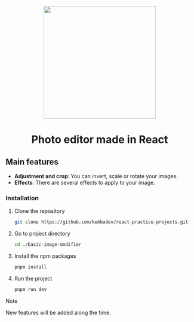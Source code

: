 <div align="center">
<a href="https://github.com/kembadev/react-practice-projects/blob/main/basic-image-modifier/README.md">
  <img src="https://i.imgur.com/4ipf4gq.png" width="300px">
</a>

# Photo editor made in React
</div>

## Main features

- **Adjustment and crop**: You can invert, scale or rotate your images.
- **Effects**: There are several effects to apply to your image.

### Installation

1. Clone the repository

	```sh
	git clone https://github.com/kembadev/react-practice-projects.git
	```

2. Go to project directory

	```sh
	cd ./basic-image-modifier
	```

3. Install the npm packages

	```sh
	pnpm install
	```

4. Run the project

	```sh
	pnpm run dev
	```

> [!NOTE]
> New features will be added along the time.